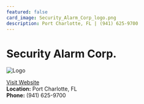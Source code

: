 ```yaml
---
featured: false
card_image: Security_Alarm_Corp_logo.png
description: Port Charlotte, FL | (941) 625-9700
---
```


# Security Alarm Corp.
<img src="Security_Alarm_Corp_logo.png" alt="Logo" style="max-width: 200px; height: auto;">

<a href="https://www.securityalarmcorp.com">Visit Website</a>  
**Location:** Port Charlotte, FL  
**Phone:** (941) 625-9700
